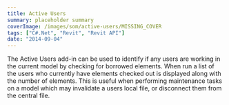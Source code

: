 ```yaml
---
title: Active Users
summary: placeholder summary
coverImage: /images/som/active-users/MISSING_COVER
tags: ["C#.Net", "Revit", "Revit API"]
date: "2014-09-04"
---
```


The Active Users add-in can be used to identify if any users are working in the current model by checking for borrowed elements. When run a list of the users who currently have elements checked out is displayed along with the number of elements. This is useful when performing maintenance tasks on a model which may invalidate a users local file, or disconnect them from the central file.
